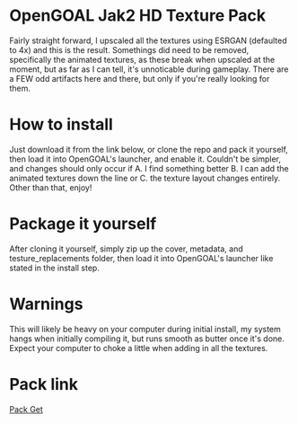 # OpenGOAL Jak2 HD Texture Pack

Fairly straight forward, I upscaled all the textures using ESRGAN (defaulted to 4x) and this is the result. Somethings did need to be removed, specifically the animated textures, as these break when upscaled at the moment, but as far as I can tell, it's unnoticable during gameplay. There are a FEW odd artifacts here and there, but only if you're really looking for them.

# How to install

Just download it from the link below, or clone the repo and pack it yourself, then load it into OpenGOAL's launcher, and enable it. Couldn't be simpler, and changes should only occur if A. I find something better B. I can add the animated textures down the line or C. the texture layout changes entirely. Other than that, enjoy!

# Package it yourself

After cloning it yourself, simply zip up the cover, metadata, and testure_replacements folder, then load it into OpenGOAL's launcher like stated in the install step.

# Warnings

This will likely be heavy on your computer during initial install, my system hangs when initially compiling it, but runs smooth as butter once it's done. Expect your computer to choke a little when adding in all the textures.

# Pack link

[Pack Get](https://drive.google.com/file/d/1EG0ttB2FKF08TDe8ZTPvd6wdUX1PyrZe/view?usp=sharing)
